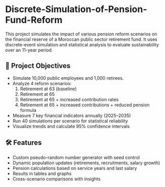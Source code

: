 # Discrete-Simulation-of-Pension-Fund-Reform

This project simulates the impact of various pension reform scenarios on the financial reserve of a Moroccan public sector retirement fund. It uses discrete-event simulation and statistical analysis to evaluate sustainability over an 11-year period.

## 🧠 Project Objectives

- Simulate 10,000 public employees and 1,000 retirees.
- Analyze 4 reform scenarios:
  1. Retirement at 63 (baseline)
  2. Retirement at 65
  3. Retirement at 65 + increased contribution rates
  4. Retirement at 65 + increased contributions + reduced pension formula
- Measure 7 key financial indicators annually (2025–2035)
- Run 40 simulations per scenario for statistical reliability
- Visualize trends and calculate 95% confidence intervals

## 🛠 Features

- Custom pseudo-random number generator with seed control
- Dynamic population updates (retirements, recruitments, salary growth)
- Pension calculations based on service years and last salary
- Results in tables and graphs
- Cross-scenario comparisons with insights


